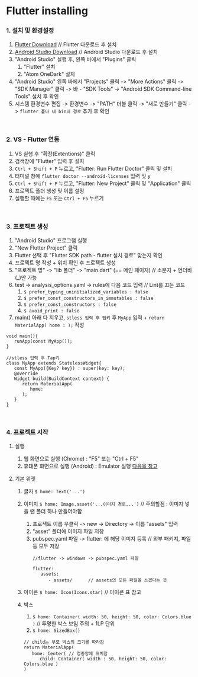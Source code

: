 # Flutter installing

### 1. 설치 및 환경설정
1. [Flutter Download](https://docs.flutter.dev/get-started/install) // Flutter 다운로드 후 설치
2. [Android Studio Download](https://developer.android.com/studio) // Android Studio 다운로드 후 설치
3. "Android Studio" 실행 후, 왼쪽 바에서 "Plugins" 클릭
   1) "Flutter" 설치
   2) "Atom OneDark" 설치
4. "Android Studio" 왼쪽 바에서 "Projects" 클릭 -> "More Actions" 클릭 -> "SDK Manager" 클릭 -> 바 - "SDK Tools" -> "Android  SDK Command-line Tools" 설치 후 확인
5. 시스템 환경변수 편집 -> 환경변수 -> "PATH" 더블 클릭 -> "새로 만들기" 클릭 -> `flutter 폴더 내 bin의 경로` 추가 후 확인
       
<br>

### 2. VS - Flutter 연동
1. VS 실행 후 "확장(Extentions)" 클릭
2. 검색창에 "Flutter" 입력 후 설치
3. `Ctrl + Shift + P` 누르고, "Flutter: Run Flutter Doctor" 클릭 및 설치
4. 터미널 창에 `flutter doctor --android-licenses` 입력 및 y
5. `Ctrl + Shift + P` 누르고, "Flutter: New Project" 클릭 및 "Application" 클릭
6. 프로젝트 폴더 생성 및 이름 설정
7. 실행할 때에는 `F5` 또는 `Ctrl + F5` 누르기

<br>

### 3. 프로젝트 생성
1. "Android Studio" 프로그램 실행
2. "New Flutter Project" 클릭
3. Flutter 선택 후 "Flutter SDK path - flutter 설치 경로" 맞는지 확인
4. 프로젝트 명 작성 + 위치 확인 후 프로젝트 생성
5. "프로젝트 명" -> "lib 폴더" -> "main.dart" (== 메인 페이지) // 소문자 + 언더바(_)만 가능
6. test -> analysis_options.yaml -> rules에 다음 코드 입력 // Lint를 끄는 코드
   1) `$ prefer_typing_uninitialized_variables : false`
   2) `$ prefer_const_constructors_in_immutables : false`
   3) `$ prefer_const_constructors : false`
   4) `$ avoid_print : false`
7. main() 아래 다 지우고, `stless 입력 후 탭키` 후 `MyApp` 입력 + `return MaterialApp( home : );` 작성


```
void main(){
   runApp(const MyApp());
}

//stless 입력 후 Tap키
class MyApp extends StatelessWidget{
   const MyApp({Key? key}) : super(key: key);
   @override
   Widget build(BuildContext context) {
      return MaterialApp(
         home:
      );
   }
}
```

<br>

### 4. 프로젝트 시작
1. 실행
   1) 웹 화면으로 실행 (Chrome) : "F5" 또는 "Ctrl + F5"
   2) 휴대폰 화면으로 실행 (Android) : Emulator 실행
      [다음을 참고](https://parkjh7764.tistory.com/172)

3. 기본 위젯
   1) 글자
      `$ home: Text('...')`
   2) 이미지
      `$ home: Image.asset('...이미지 경로...')` // 주의할점 : 이미지 넣을 땐 폴더 하나 만들어야함
      1) 프로젝트 이름 우클릭 -> new -> Directory -> 이름 "assets" 입력
      2) "asset" 폴더에 이미지 파일 저장
      3) pubspec.yaml 파일 -> flutter: 에 해당 이미지 등록 // 외부 패키지, 파일 등 모두 저장
         ```
         //flutter -> windows -> pubspec.yaml 파일
         
         flutter:
            assets:
               - assets/      // assets의 모든 파일을 쓰겠다는 뜻
         ```

   4) 아이콘
      `$ home: Icon(Icons.star)` // 아이콘 표 참고
   6) 박스
      1) `$ home: Container( width: 50, height: 50, color: Colors.blue )` // 투명한 박스 보임 주의 + 1LP 단위
      2) `$ home: SizedBox()`
      ```
      // child는 부모 박스의 크기를 따라감
      return MaterialApp(
         home: Center( // 정중앙에 위치함
            child: Container( width : 50, height: 50, color: Colors.blue )
      )
      ```

<br>
